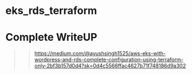 ﻿# eks_rds_terraform
 
 # Complete WriteUP
 
>> https://medium.com/@ayushsingh1525/aws-eks-with-wordpress-and-rds-complete-configuration-using-terraform-only-2bf3b157d0d4?sk=0d4c5566ffac4627b71f748186d9a302
